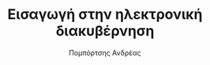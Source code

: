 ---
author: Πομπόρτσης Ανδρέας
cover: https://static.eudoxus.gr/books/preview/75/cover-18548975.jpg
edition: 1η έκδ.
eudoxusid: '18548975'
isbn: 960-418-083-5
layout: bibtex
num_pages: '518'
publisher: ΤΖΙΟΛΑ
ref: isbn_960_418_083_5
title: Εισαγωγή στην ηλεκτρονική διακυβέρνηση
year: '2006'
---